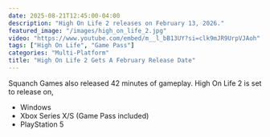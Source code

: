 ```yaml
---
date: 2025-08-21T12:45:00-04:00
description: "High On Life 2 releases on February 13, 2026."
featured_image: "/images/high_on_life_2.jpg"
video: "https://www.youtube.com/embed/m__l_bB13UY?si=clk9mJR9UrpVJAoh"
tags: ["High On Life", "Game Pass"]
categories: "Multi-Platform"
title: "High On Life 2 Gets A February Release Date"
---
```

Squanch Games also released 42 minutes of gameplay.
High On Life 2 is set to release on,

- Windows
- Xbox Series X/S (Game Pass included)
- PlayStation 5
